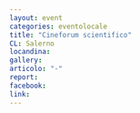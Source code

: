 ```yaml
---
layout: event
categories: eventolocale
title: "Cineforum scientifico"
CL: Salerno
locandina: 
gallery:
articolo: "-"
report:
facebook: 
link: 
---
```

